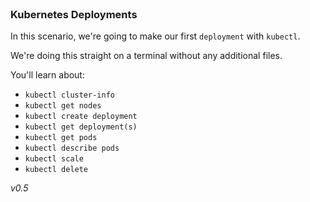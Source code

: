 
<br>

### Kubernetes Deployments

In this scenario, we're going to make our first `deployment` with `kubectl`.

We're doing this straight on a terminal without any additional files. 

You'll learn about:
* `kubectl cluster-info`
* `kubectl get nodes`
* `kubectl create deployment`
* `kubectl get deployment(s)`
* `kubectl get pods`
* `kubectl describe pods`
* `kubectl scale`
* `kubectl delete`


*v0.5*
